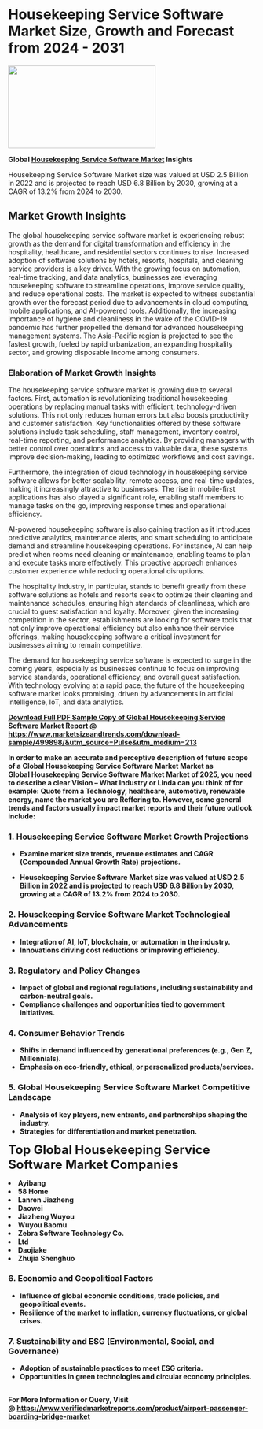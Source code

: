 <H1>Housekeeping Service Software Market Size, Growth and Forecast from 2024 - 2031</H1><img class="aligncenter size-medium wp-image-584254" src="https://thirdeyenews.in/wp-content/uploads/2024/09/Global-Market-Research-300x168.jpeg" alt="" width="300" height="168" /><p><strong>Global&nbsp;<a href="https://www.marketsizeandtrends.com/download-sample/499898/&amp;utm_source=Pulse&amp;utm_medium=213">Housekeeping Service Software Market</a> Insights</strong></p><p>Housekeeping Service Software Market size was valued at USD 2.5 Billion in 2022 and is projected to reach USD 6.8 Billion by 2030, growing at a CAGR of 13.2% from 2024 to 2030.</p><p><h2>Market Growth Insights</h2> <p>The global housekeeping service software market is experiencing robust growth as the demand for digital transformation and efficiency in the hospitality, healthcare, and residential sectors continues to rise. Increased adoption of software solutions by hotels, resorts, hospitals, and cleaning service providers is a key driver. With the growing focus on automation, real-time tracking, and data analytics, businesses are leveraging housekeeping software to streamline operations, improve service quality, and reduce operational costs. The market is expected to witness substantial growth over the forecast period due to advancements in cloud computing, mobile applications, and AI-powered tools. Additionally, the increasing importance of hygiene and cleanliness in the wake of the COVID-19 pandemic has further propelled the demand for advanced housekeeping management systems. The Asia-Pacific region is projected to see the fastest growth, fueled by rapid urbanization, an expanding hospitality sector, and growing disposable income among consumers.</p> <p><strong><a href="download-link"></a></strong></p> <h3>Elaboration of Market Growth Insights</h3> <p>The housekeeping service software market is growing due to several factors. First, automation is revolutionizing traditional housekeeping operations by replacing manual tasks with efficient, technology-driven solutions. This not only reduces human errors but also boosts productivity and customer satisfaction. Key functionalities offered by these software solutions include task scheduling, staff management, inventory control, real-time reporting, and performance analytics. By providing managers with better control over operations and access to valuable data, these systems improve decision-making, leading to optimized workflows and cost savings.</p> <p>Furthermore, the integration of cloud technology in housekeeping service software allows for better scalability, remote access, and real-time updates, making it increasingly attractive to businesses. The rise in mobile-first applications has also played a significant role, enabling staff members to manage tasks on the go, improving response times and operational efficiency.</p> <p>AI-powered housekeeping software is also gaining traction as it introduces predictive analytics, maintenance alerts, and smart scheduling to anticipate demand and streamline housekeeping operations. For instance, AI can help predict when rooms need cleaning or maintenance, enabling teams to plan and execute tasks more effectively. This proactive approach enhances customer experience while reducing operational disruptions.</p> <p>The hospitality industry, in particular, stands to benefit greatly from these software solutions as hotels and resorts seek to optimize their cleaning and maintenance schedules, ensuring high standards of cleanliness, which are crucial to guest satisfaction and loyalty. Moreover, given the increasing competition in the sector, establishments are looking for software tools that not only improve operational efficiency but also enhance their service offerings, making housekeeping software a critical investment for businesses aiming to remain competitive.</p> <p>The demand for housekeeping service software is expected to surge in the coming years, especially as businesses continue to focus on improving service standards, operational efficiency, and overall guest satisfaction. With technology evolving at a rapid pace, the future of the housekeeping software market looks promising, driven by advancements in artificial intelligence, IoT, and data analytics.</p> <p><strong><a href="get-more-link"></p><p><span class=""><strong>Download Full PDF Sample Copy of Global Housekeeping Service Software Market Report</strong> @ <a href="https://www.marketsizeandtrends.com/download-sample/499898/&amp;utm_source=Pulse&amp;utm_medium=213" target="_blank">https://www.marketsizeandtrends.com/download-sample/499898/&amp;utm_source=Pulse&amp;utm_medium=213</a></span></p><p>In order to make an accurate and perceptive description of future scope of a Global&nbsp;Housekeeping Service Software Market Market as Global&nbsp;Housekeeping Service Software Market Market of 2025, you need to describe a clear Vision &ndash; What Industry or Linda can you think of for example: Quote from a Technology, healthcare, automotive, renewable energy, name the market you are Reffering to. However, some general trends and factors usually impact market reports and their future outlook include:</p><h3>1.&nbsp;<strong>Housekeeping Service Software Market Growth Projections</strong></h3><ul><li>Examine market size trends, revenue estimates and CAGR (Compounded Annual Growth Rate) projections.</li><li><p>Housekeeping Service Software Market size was valued at USD 2.5 Billion in 2022 and is projected to reach USD 6.8 Billion by 2030, growing at a CAGR of 13.2% from 2024 to 2030.</p></li></ul><h3>2.&nbsp;<strong>Housekeeping Service Software Market Technological Advancements</strong></h3><ul><li>Integration of AI, IoT, blockchain, or automation in the industry.</li><li>Innovations driving cost reductions or improving efficiency.</li></ul><h3>3.&nbsp;<strong>Regulatory and Policy Changes</strong></h3><ul><li>Impact of global and regional regulations, including sustainability and carbon-neutral goals.</li><li>Compliance challenges and opportunities tied to government initiatives.</li></ul><h3>4.&nbsp;<strong>Consumer Behavior Trends</strong></h3><ul><li>Shifts in demand influenced by generational preferences (e.g., Gen Z, Millennials).</li><li>Emphasis on eco-friendly, ethical, or personalized products/services.</li></ul><h3>5.&nbsp;<strong>Global Housekeeping Service Software Market Competitive Landscape</strong></h3><ul><li>Analysis of key players, new entrants, and partnerships shaping the industry.</li><li>Strategies for differentiation and market penetration.</li></ul><p data-pm-slice="1 1 []"><span style="color: inherit; font-family: inherit; font-size: 25px;">Top Global Housekeeping Service Software Market Companies</span></p><div class="" data-test-id=""><p><li>Ayibang</li><li> 58 Home</li><li> Lanren Jiazheng</li><li> Daowei</li><li> Jiazheng Wuyou</li><li> Wuyou Baomu</li><li> Zebra Software Technology Co.</li><li> Ltd</li><li> Daojiake</li><li> Zhujia Shenghuo</li></p></div><h3>6.&nbsp;<strong>Economic and Geopolitical Factors</strong></h3><ul><li>Influence of global economic conditions, trade policies, and geopolitical events.</li><li>Resilience of the market to inflation, currency fluctuations, or global crises.</li></ul><h3>7.&nbsp;<strong>Sustainability and ESG (Environmental, Social, and Governance)</strong></h3><ul><li>Adoption of sustainable practices to meet ESG criteria.</li><li>Opportunities in green technologies and circular economy principles.</li></ul><h2><strong style="font-size: 14px;">For More Information or Query, Visit @&nbsp;</strong><a style="background-color: #ffffff; font-size: 14px;" href="https://www.marketsizeandtrends.com/report/housekeeping-service-software-market/" target="_blank">https://www.verifiedmarketreports.com/product/airport-passenger-boarding-bridge-market</a></h2>
